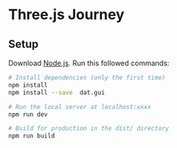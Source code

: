 # Three.js Journey

## Setup
Download [Node.js](https://nodejs.org/en/download/).
Run this followed commands:

``` bash
# Install dependencies (only the first time)
npm install
npm install --save  dat.gui

# Run the local server at localhost:xxxx
npm run dev

# Build for production in the dist/ directory
npm run build
```
